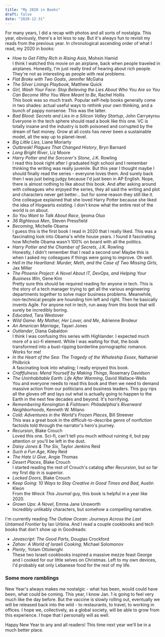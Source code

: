 ```yaml
---
title: "My 2020 in Books"
draft: false
date: "2020-12-31"
---
```

For many years, I did a recap with photos and all sorts of nostalgia. This year, obviously, there's a lot less to say. But it's always fun to revisit my reads from the previous year. In chronological ascending order of what I read, my 2020 in books:

- _How to Get Filthy Rich in Rising Asia_, Mohsin Hamid  
    I think I watched this movie on an airplane, back when people traveled in airplanes. Honestly, I'm just really tired of hearing about rich people. They're not as interesting as people with real problems.
- _Flat Broke with Two Goats_, Jennifer McGaha
- _The Silver Linings Playbook_, Matthew Quick
- _Girl, Wash Your Face: Stop Believing the Lies About Who You Are so You Can Become Who You Were Meant to Be_, Rachel Hollis  
    This book was so much trash. Popular self-help books generally come in two shades: actual useful ways to rethink your own thinking, and a bunch of pappy nonsense. This was the latter.
- _Bad Blood: Secrets and Lies in a Silicon Valley Startup_, John Carryeyrou  
    Everyone in the tech sphere should read a book like this one. VC is totally insane and the industry is both poisoned and corrupted by the dream of fast money. Grow at all costs has never been a sustainable model, all the way up to planet-level.
- _Big Little Lies_, Liane Moriarty
- _Outbreak! Plagues That Changed History_, Bryn Barnard
- _Long Bright River_, Liz Moore
- _Harry Potter and the Sorcerer's Stone_, J.K. Rowling  
    I read this book right after I graduated high school and I remember thinking the writing was really juvenile. But this year I thought maybe I should finally read the series - everyone loves them. And surely back then I was just being judgy because I'd just been in AP English. Nope, there is almost nothing to like about this book. And after asking around with colleagues who enjoyed the series, they all said the writing and plot and characters never get better... but for some reason they still like it. One colleague explained that she loved Harry Potter because she liked the idea of Hogwarts existing. I don't know what the entire rest of the world is on about.
- _So You Want to Talk About Race_, Ijeoma Oluo
- _36 Righteous Men_, Steven Pressfield
- _Becoming_, Michelle Obama  
    I guess this is the first book I read in 2020 that I really liked. This was a fascinating look into Obama's white house years. I found it fascinating how Michelle Obama wasn't 100% on board with all the politics.
- _Harry Potter and the Chamber of Secrets_, J.K. Rowling  
    Honestly, I didn't remember that I read a second one! Maybe this is when I asked my colleagues if things were going to improve. Oh well.
- _Hell in the Heartland: Murder, Meth, and the Case of Two Missing Girls_, Jax Miller
- _The Phoenix Project: A Novel About IT, DevOps, and Helping Your Business Win_, Gene Kim  
    Pretty sure this should be required reading for anyone in tech. This is the story of a tech manager trying to get all the various engineering departments together to solve major business problems. Meanwhile, non-technical people are hounding him left and right. Then he basically invents Agile. For anyone not in tech, run away from this book that will surely be incredibly boring.
- _Educated_, Tara Westover
- _Wild Game: My Mother, Her Lover, and Me_, Adrienne Brodeur
- _An American Marriage_, Tayari Jones
- _Outlander_, Diana Gabaldon  
    I think I was confusing this series with Highlander. I expected much more of a sci-fi element. While I was waiting for that, the book transformed into a bust-ripping borderline pornographic romance. Works for me!
- _In the Heart of the Sea: The Tragedy of the Whaleship Essex_, Nathaniel Philbrick  
    A fascinating look into whaling; I really enjoyed this book.
- _Craftfulness: Mend Yourself by Making Things_, Rosemary Davidson
- _The Uninhabitable Earth: Life After Warming_, David Wallace-Wells  
    You and everyone needs to read this book and then we need to demand massive action from our politicians and business leaders. This guy rips all the gloves off and lays out what is actually going to happen to the Earth in the next few decades and beyond. It's horrifying.
- _Remembering Kensington & Fishtown: Philadelphia's Riverward Neighborhoods_, Kenneth W. Milano
- _Cold: Adventures in the World's Frozen Places_, Bill Streever  
    This was a great book in the difficult-to-describe genre of nonfiction factoids told through the narrator's hero's journey.
- _Recursion_, Blake Crouch  
    Loved this one. Sci-fi, can't tell you much without ruining it, but pay attention or you'll be left in the dust.
- _Daisy Jones & The Six_, Taylor Jenkins Reid
- _Such a Fun Age_, Kiley Reid
- _The Hate U Give_, Angie Thomas
- _Desert Places_, Blake Crouch  
    I started reading the rest of Crouch's catalog after _Recursion_, but so far my first dip in is superior.
- _Locked Doors_, Blake Crouch
- _Keep Going: 10 Ways to Stay Creative in Good Times and Bad_, Austin Kleon  
    From the _Wreck This Journal_ guy, this book is helpful in a year like 2020.
- _Grown Ups: A Novel_, Emma Jane Unsworth  
    Incredibly unlikably characters, but somehow a compelling narrative.

I'm currently reading _The Outlaw Ocean: Journeys Across the Last Untamed Frontier_ by Ian Urbina. And I read a couple cookbooks and tech books that don't show up in Goodreads:
- _Javascript: The Good Parts_, Douglas Crockford
- _Zahav: A World of Israeli Cooking_, Michael Solomonov
- _Plenty_, Yotam Ottolenghi  
    These two Israeli cookbooks inspired a massive mezze feast George and I cooked for our little selves on Christmas. Left to my own devices, I'd probably eat only Lebanese food for the rest of my life.

### Some more ramblings
New Year's always makes me nostalgic - what has been, would could have been, what could be coming. This year, I know Jan. 1 is going to feel very much like the day before. But the vaccine is slowly rolling out, eventually we will be released back into the wild - to restaurants, to travel, to working in offices. I hope we, collectively, as a global society, will be able to grow from this experience. I hope that I personally will as well.

Happy New Year to any and all readers! This time next year we'll be in a much better place.